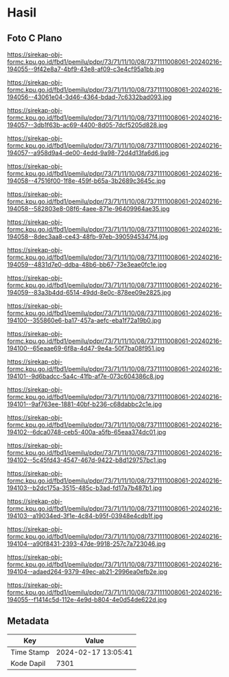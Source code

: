 # Hasil

## Foto C Plano

https://sirekap-obj-formc.kpu.go.id/fbd1/pemilu/pdpr/73/71/11/10/08/7371111008061-20240216-194055--9f42e8a7-4bf9-43e8-af09-c3e4cf95a1bb.jpg

https://sirekap-obj-formc.kpu.go.id/fbd1/pemilu/pdpr/73/71/11/10/08/7371111008061-20240216-194056--43061e04-3d46-4364-bdad-7c6332bad093.jpg

https://sirekap-obj-formc.kpu.go.id/fbd1/pemilu/pdpr/73/71/11/10/08/7371111008061-20240216-194057--3db1f63b-ac69-4400-8d05-7dcf5205d828.jpg

https://sirekap-obj-formc.kpu.go.id/fbd1/pemilu/pdpr/73/71/11/10/08/7371111008061-20240216-194057--a958d9a4-de00-4edd-9a98-72d4d13fa6d6.jpg

https://sirekap-obj-formc.kpu.go.id/fbd1/pemilu/pdpr/73/71/11/10/08/7371111008061-20240216-194058--47516f00-1f8e-459f-b65a-3b2689c3645c.jpg

https://sirekap-obj-formc.kpu.go.id/fbd1/pemilu/pdpr/73/71/11/10/08/7371111008061-20240216-194058--582803e8-08f6-4aee-871e-96409964ae35.jpg

https://sirekap-obj-formc.kpu.go.id/fbd1/pemilu/pdpr/73/71/11/10/08/7371111008061-20240216-194058--8dec3aa8-ce43-48fb-97eb-3905945347f4.jpg

https://sirekap-obj-formc.kpu.go.id/fbd1/pemilu/pdpr/73/71/11/10/08/7371111008061-20240216-194059--4831d7e0-ddba-48b6-bb67-73e3eae0fc1e.jpg

https://sirekap-obj-formc.kpu.go.id/fbd1/pemilu/pdpr/73/71/11/10/08/7371111008061-20240216-194059--83a3b4dd-6514-49dd-8e0c-878ee09e2825.jpg

https://sirekap-obj-formc.kpu.go.id/fbd1/pemilu/pdpr/73/71/11/10/08/7371111008061-20240216-194100--355860e6-ba17-457a-aefc-eba1f72a19b0.jpg

https://sirekap-obj-formc.kpu.go.id/fbd1/pemilu/pdpr/73/71/11/10/08/7371111008061-20240216-194100--65eaae69-6f8a-4d47-9e4a-50f7ba08f951.jpg

https://sirekap-obj-formc.kpu.go.id/fbd1/pemilu/pdpr/73/71/11/10/08/7371111008061-20240216-194101--9d6badcc-5a4c-41fb-af7e-073c604386c8.jpg

https://sirekap-obj-formc.kpu.go.id/fbd1/pemilu/pdpr/73/71/11/10/08/7371111008061-20240216-194101--9af763ee-1881-40bf-b236-c68dabbc2c1e.jpg

https://sirekap-obj-formc.kpu.go.id/fbd1/pemilu/pdpr/73/71/11/10/08/7371111008061-20240216-194102--6dca0748-ceb5-400a-a5fb-65eaa374dc01.jpg

https://sirekap-obj-formc.kpu.go.id/fbd1/pemilu/pdpr/73/71/11/10/08/7371111008061-20240216-194102--5c45fd43-4547-467d-9422-b8d129757bc1.jpg

https://sirekap-obj-formc.kpu.go.id/fbd1/pemilu/pdpr/73/71/11/10/08/7371111008061-20240216-194103--b2dc175a-3515-485c-b3ad-fd17a7b487b1.jpg

https://sirekap-obj-formc.kpu.go.id/fbd1/pemilu/pdpr/73/71/11/10/08/7371111008061-20240216-194103--a19034ed-3f1e-4c84-b95f-03948e4cdb1f.jpg

https://sirekap-obj-formc.kpu.go.id/fbd1/pemilu/pdpr/73/71/11/10/08/7371111008061-20240216-194104--a90f8431-2393-47de-9918-257c7a723046.jpg

https://sirekap-obj-formc.kpu.go.id/fbd1/pemilu/pdpr/73/71/11/10/08/7371111008061-20240216-194104--adaed264-9379-49ec-ab21-2996ea0efb2e.jpg

https://sirekap-obj-formc.kpu.go.id/fbd1/pemilu/pdpr/73/71/11/10/08/7371111008061-20240216-194055--f1414c5d-112e-4e9d-b804-4e0d54de622d.jpg


## Metadata

| Key        | Value               |
| ---------- | ------------------- |
| Time Stamp | 2024-02-17 13:05:41 |
| Kode Dapil | 7301                |



